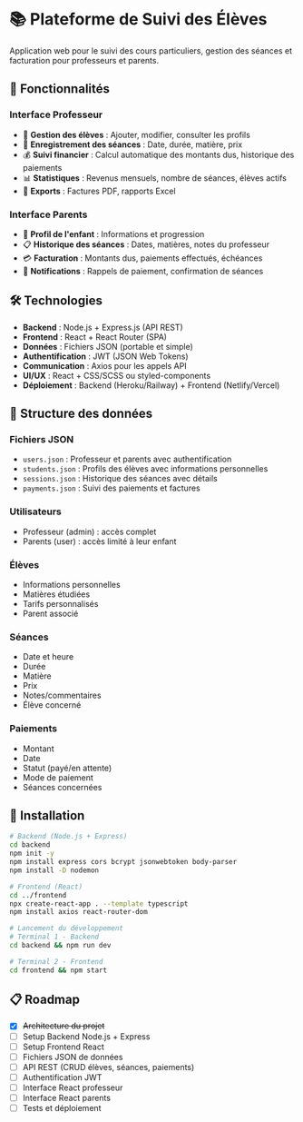 # 📚 Plateforme de Suivi des Élèves

Application web pour le suivi des cours particuliers, gestion des séances et facturation pour professeurs et parents.

## 🎯 Fonctionnalités

### Interface Professeur
- 👥 **Gestion des élèves** : Ajouter, modifier, consulter les profils
- 📅 **Enregistrement des séances** : Date, durée, matière, prix
- 💰 **Suivi financier** : Calcul automatique des montants dus, historique des paiements
- 📊 **Statistiques** : Revenus mensuels, nombre de séances, élèves actifs
- 📄 **Exports** : Factures PDF, rapports Excel

### Interface Parents
- 👶 **Profil de l'enfant** : Informations et progression
- 📋 **Historique des séances** : Dates, matières, notes du professeur
- 💳 **Facturation** : Montants dus, paiements effectués, échéances
- 📱 **Notifications** : Rappels de paiement, confirmation de séances

## 🛠️ Technologies

- **Backend** : Node.js + Express.js (API REST)
- **Frontend** : React + React Router (SPA)
- **Données** : Fichiers JSON (portable et simple)
- **Authentification** : JWT (JSON Web Tokens)
- **Communication** : Axios pour les appels API
- **UI/UX** : React + CSS/SCSS ou styled-components
- **Déploiement** : Backend (Heroku/Railway) + Frontend (Netlify/Vercel)

## 📁 Structure des données

### Fichiers JSON
- `users.json` : Professeur et parents avec authentification
- `students.json` : Profils des élèves avec informations personnelles
- `sessions.json` : Historique des séances avec détails
- `payments.json` : Suivi des paiements et factures

### Utilisateurs
- Professeur (admin) : accès complet
- Parents (user) : accès limité à leur enfant

### Élèves
- Informations personnelles
- Matières étudiées
- Tarifs personnalisés
- Parent associé

### Séances
- Date et heure
- Durée
- Matière
- Prix
- Notes/commentaires
- Élève concerné

### Paiements
- Montant
- Date
- Statut (payé/en attente)
- Mode de paiement
- Séances concernées

## 🚀 Installation

```bash
# Backend (Node.js + Express)
cd backend
npm init -y
npm install express cors bcrypt jsonwebtoken body-parser
npm install -D nodemon

# Frontend (React)
cd ../frontend
npx create-react-app . --template typescript
npm install axios react-router-dom

# Lancement du développement
# Terminal 1 - Backend
cd backend && npm run dev

# Terminal 2 - Frontend  
cd frontend && npm start
```

## 📋 Roadmap

- [x] ~~Architecture du projet~~
- [ ] Setup Backend Node.js + Express
- [ ] Setup Frontend React
- [ ] Fichiers JSON de données
- [ ] API REST (CRUD élèves, séances, paiements)
- [ ] Authentification JWT
- [ ] Interface React professeur
- [ ] Interface React parents
- [ ] Tests et déploiement
